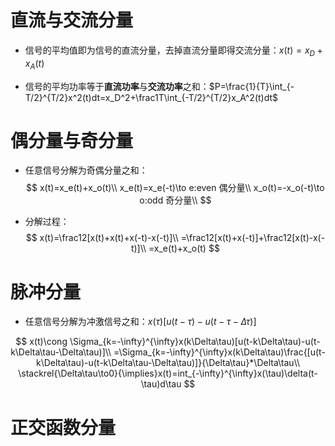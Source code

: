 # 直流与交流分量
* 信号的平均值即为信号的直流分量，去掉直流分量即得交流分量：$x(t)=x_D+x_A(t)$

* 信号的平均功率等于**直流功率**与**交流功率**之和：$P=\frac{1}{T}\int_{-T/2}^{T/2}x^2(t)dt=x_D^2+\frac1T\int_{-T/2}^{T/2}x_A^2(t)dt$

# 偶分量与奇分量
* 任意信号分解为奇偶分量之和：
$$
x(t)=x_e(t)+x_o(t)\\
x_e(t)=x_e(-t)\to e:even 偶分量\\
x_o(t)=-x_o(-t)\to o:odd 奇分量\\
$$

* 分解过程：
$$
x(t)=\frac12[x(t)+x(t)+x(-t)-x(-t)]\\
=\frac12[x(t)+x(-t)]+\frac12[x(t)-x(-t)]\\
=x_e(t)+x_o(t)
$$
# 脉冲分量
* 任意信号分解为冲激信号之和：$x(\tau)[u(t-\tau)-u(t-\tau-\Delta \tau)]$

$$
x(t)\cong \Sigma_{k=-\infty}^{\infty}x(k\Delta\tau)[u(t-k\Delta\tau)-u(t-k\Delta\tau-\Delta\tau)]\\
=\Sigma_{k=-\infty}^{\infty}x(k\Delta\tau)\frac{[u(t-k\Delta\tau)-u(t-k\Delta\tau-\Delta\tau)]}{\Delta\tau}*\Delta\tau\\
\stackrel{\Delta\tau\to0}{\implies}x(t)=int_{-\infty}^{\infty}x(\tau)\delta(t-\tau)d\tau
$$
# 正交函数分量